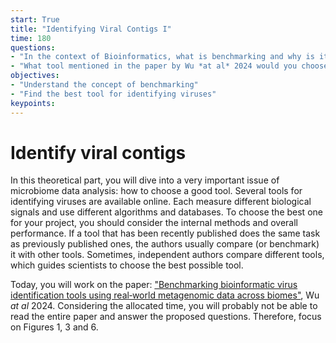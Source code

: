 ```yaml
---
start: True
title: "Identifying Viral Contigs I"
time: 180
questions:
- "In the context of Bioinformatics, what is benchmarking and why is it important?"
- "What tool mentioned in the paper by Wu *at al* 2024 would you choose to indentify viruses and why?"
objectives:
- "Understand the concept of benchmarking"
- "Find the best tool for identifying viruses"
keypoints:
---
```


# Identify viral contigs

In this theoretical part, you will dive into a very important issue of microbiome data analysis: how to choose a good tool. Several tools for identifying 
viruses are available online. Each measure different biological signals and use different algorithms and databases. To choose the best one for your project,
you should consider the internal methods and overall performance. If a tool that has been recently published does the same task as previously published
ones, the authors usually compare (or benchmark) it with other tools. Sometimes, independent authors compare different tools, which guides scientists to
choose the best possible tool.   

Today, you will work on the paper: ["Benchmarking bioinformatic virus identification tools using real‐world metagenomic data across biomes"](https://genomebiology.biomedcentral.com/articles/10.1186/s13059-024-03236-4), 
Wu *at al* 2024. Considering the allocated time, you will probably not be able to read the entire paper and answer the proposed questions. Therefore, focus 
on Figures 1, 3 and 6. 
